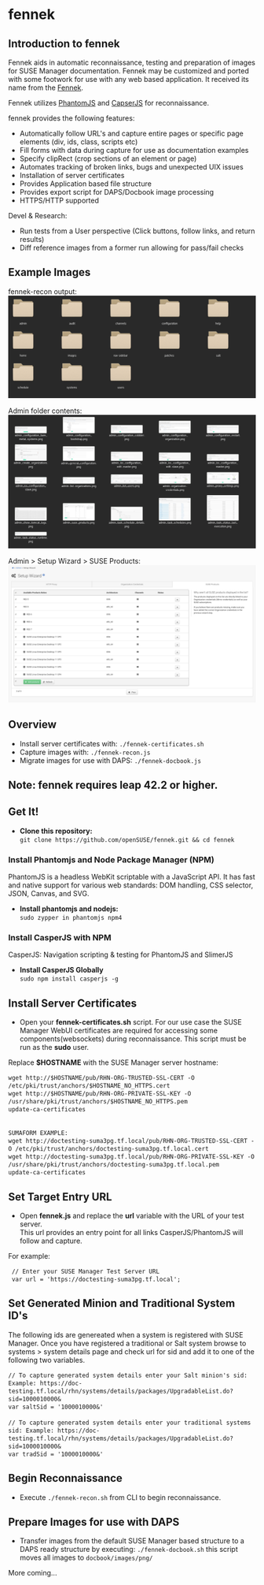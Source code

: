 # fennek


## Introduction to fennek
Fennek aids in automatic reconnaissance, testing and preparation of images for SUSE Manager documentation. 
Fennek may be customized and ported with some footwork for use with any web based application. It received its name from the [Fennek](https://en.wikipedia.org/wiki/Fennek).     

Fennek utilizes [PhantomJS](http://phantomjs.org/) and [CapserJS](http://casperjs.org/) for reconnaissance.    

fennek provides the following features:
* Automatically follow URL's and capture entire pages or specific page elements (div, ids, class, scripts etc)   
* Fill forms with data during capture for use as documentation examples   
* Specify clipRect (crop sections of an element or page)
* Automates tracking of broken links, bugs and unexpected UIX issues   
* Installation of server certificates   
* Provides Application based file structure   
* Provides export script for DAPS/Docbook image processing   
* HTTPS/HTTP supported

Devel & Research:
* Run tests from a User perspective (Click buttons, follow links, and return results)   
* Diff reference images from a former run allowing for pass/fail checks 

## Example Images
fennek-recon output:
![App_Structure](app_structure_output.png)

Admin folder contents:
![Admin Folder](admin_captures.png)

Admin > Setup Wizard > SUSE Products:
![Setup Wizard](setup_wizard.png)

## Overview
* Install server certificates with: ```./fennek-certificates.sh```
* Capture images with: ```./fennek-recon.js```
* Migrate images for use with DAPS: ```./fennek-docbook.js```

## Note: fennek requires leap 42.2 or higher.
## Get It!
* **Clone this repository:**  
```git clone https://github.com/openSUSE/fennek.git && cd fennek```


### Install Phantomjs and Node Package Manager (NPM)
PhantomJS is a headless WebKit scriptable with a JavaScript API. It has fast and native support for various web standards: DOM handling, CSS selector, JSON, Canvas, and SVG.  
* **Install phantomjs and nodejs:**  
```sudo zypper in phantomjs npm4```

### Install CasperJS with NPM
CasperJS: Navigation scripting & testing for PhantomJS and SlimerJS  
* **Install CasperJS Globally**  
```sudo npm install casperjs -g```



## Install Server Certificates

* Open your **fennek-certificates.sh** script. For our use case the SUSE Manager WebUI certificates are required for accessing some components(websockets) during reconnaissance. This script must be run as the **sudo** user.

Replace **$HOSTNAME** with the SUSE Manager server hostname:

```
wget http://$HOSTNAME/pub/RHN-ORG-TRUSTED-SSL-CERT -O /etc/pki/trust/anchors/$HOSTNAME_NO_HTTPS.cert    
wget http://$HOSTNAME/pub/RHN-ORG-PRIVATE-SSL-KEY -O /usr/share/pki/trust/anchors/$HOSTNAME_NO_HTTPS.pem    
update-ca-certificates
    
    
SUMAFORM EXAMPLE:
wget http://doctesting-suma3pg.tf.local/pub/RHN-ORG-TRUSTED-SSL-CERT -O /etc/pki/trust/anchors/doctesting-suma3pg.tf.local.cert
wget http://doctesting-suma3pg.tf.local/pub/RHN-ORG-PRIVATE-SSL-KEY -O /usr/share/pki/trust/anchors/doctesting-suma3pg.tf.local.pem
update-ca-certificates
```

## Set Target Entry URL

* Open **fennek.js** and replace the **url** variable with the URL of your test server.   
This url provides an entry point for all links CasperJS/PhantomJS will follow and capture.   

For example:    

```
 // Enter your SUSE Manager Test Server URL    
 var url = 'https://doctesting-suma3pg.tf.local';    
``` 

## Set Generated Minion and Traditional System ID's
The following ids are genereated when a system is registered with SUSE Manager. Once you have registered a traditional or Salt system browse to systems > system details page and check url for sid and add it to one of the following two variables.

```
// To capture generated system details enter your Salt minion's sid: Example: https://doc-testing.tf.local/rhn/systems/details/packages/UpgradableList.do?sid=1000010000&
var saltSid = '1000010000&'

// To capture generated system details enter your traditional systems sid: Example: https://doc-testing.tf.local/rhn/systems/details/packages/UpgradableList.do?sid=1000010000&
var tradSid = '1000010000&'
```

## Begin Reconnaissance

* Execute ```./fennek-recon.sh``` from CLI to begin reconnaissance.  

## Prepare Images for use with DAPS
* Transfer images from the default SUSE Manager based structure to a DAPS ready structure by executing: ```./fennek-docbook.sh``` this script moves all images to ```docbook/images/png/```

More coming...




